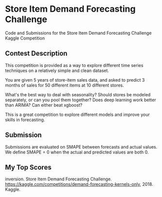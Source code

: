 # Store Item Demand Forecasting Challenge
Code and Submissions for the Store Item Demand Forecasting Challenge Kaggle Competition


## Contest Description

This competition is provided as a way to explore different time series techniques on a relatively simple and clean dataset.

You are given 5 years of store-item sales data, and asked to predict 3 months of sales for 50 different items at 10 different stores.

What's the best way to deal with seasonality? Should stores be modeled separately, or can you pool them together? Does deep learning work better than ARIMA? Can either beat xgboost?

This is a great competition to explore different models and improve your skills in forecasting.


## Submission

Submissions are evaluated on SMAPE between forecasts and actual values. We define SMAPE = 0 when the actual and predicted values are both 0.


## My Top Scores



inversion. Store Item Demand Forecasting Challenge. https://kaggle.com/competitions/demand-forecasting-kernels-only, 2018. Kaggle.
